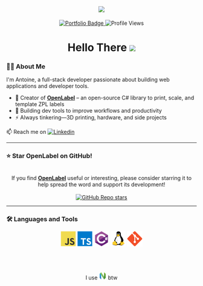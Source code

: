 <div id="header" align="center">
  <img src="https://antoinepoulin.com/assets/AntoinePoulinLogo-8b30a20c.svg#logo" width="85"/>
  <br/><br/>
  <div id="badges">
    <a href="https://antoinepoulin.com">
      <img src="https://img.shields.io/badge/Portfolio-red?style=for-the-badge&logo=&logoColor=white" alt="Portfolio Badge"/>
    </a>
    <img src="https://komarev.com/ghpvc/?username=Dwarf1er&style=for-the-badge&color=blue" alt="Profile Views"/>
  </div>
  <h1>
    Hello There
    <img src="https://media.giphy.com/media/hvRJCLFzcasrR4ia7z/giphy.gif" width="30px"/>
  </h1>
</div>

### :man_technologist: About Me

I'm Antoine, a full-stack developer passionate about building web applications and developer tools.

- 🚀 Creator of **[OpenLabel](https://github.com/Dwarf1er/OpenLabel)** – an open-source C# library to print, scale, and template ZPL labels
- 🔨 Building dev tools to improve workflows and productivity  
- ⚡ Always tinkering—3D printing, hardware, and side projects  

📫 Reach me on [![Linkedin](https://img.shields.io/badge/-LinkedIn-blue?style=for-the-badge&logo=Linkedin&logoColor=white)](https://www.linkedin.com/in/antoine-poulin)

---

### ⭐ Star OpenLabel on GitHub!



</br>
<div align="center">
  If you find <a href="https://github.com/Dwarf1er/OpenLabel"><strong>OpenLabel</strong></a> useful or interesting, please consider starring it to help spread the word and support its development!
  </br>
  </br>
  <a href="https://github.com/Dwarf1er/OpenLabel/stargazers">
    <img src="https://img.shields.io/github/stars/Dwarf1er/OpenLabel?style=for-the-badge&logo=github" alt="GitHub Repo stars"/>
  </a>
</div>

---

### :hammer_and_wrench: Languages and Tools

<div align="center">
  <img src="https://github.com/devicons/devicon/blob/master/icons/javascript/javascript-original.svg" title="JavaScript" alt="JavaScript" width="40" height="40"/>
  <img src="https://github.com/devicons/devicon/blob/master/icons/typescript/typescript-original.svg" title="TypeScript" alt="TypeScript" width="40" height="40"/>
  <img src="https://github.com/devicons/devicon/blob/master/icons/csharp/csharp-original.svg" title="CSharp" alt="CSharp" width="40" height="40"/>
  <img src="https://github.com/devicons/devicon/blob/master/icons/linux/linux-original.svg" title="Linux" alt="Linux" width="40" height="40"/>
  <img src="https://github.com/devicons/devicon/blob/master/icons/git/git-original.svg" title="Git" alt="Git" width="40" height="40"/>
</div>

</br>
</br>
</br>
<p align="center">I use <img alt="Neovim" width="20x" src="https://github.com/github/explore/blob/bf9c50ef4444d03a559ffd7fed6b77e38ba91260/topics/neovim/neovim.png" /> btw</p>
